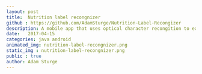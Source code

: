 ```yaml
---
layout: post
title:  Nutrition label recongnizer
github : https://github.com/AdamSturge/Nutrition-Label-Recongizer
description: A mobile app that uses optical character recongition to extract nutritional information from packages and display them in an easier to understand format for humans
date:   2017-04-15
categories: java android
animated_img: nutrition-label-recongnizer.png
static_img : nutrition-label-recongnizer.png
public : true
author: Adam Sturge
---
```


